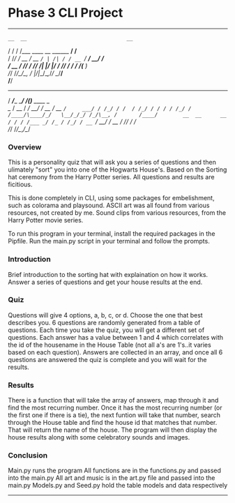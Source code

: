 # Phase 3 CLI Project 

***
    __  __                                __          
   / / / /___  ____ __      ______ ______/ /______    
  / /_/ / __ \/ __ `/ | /| / / __ `/ ___/ __/ ___/    
 / __  / /_/ / /_/ /| |/ |/ / /_/ / /  / /_(__  )     
/_/ /_/\____/\__, / |__/|__/\__,_/_/   \__/____/      
            /____/                                    
   _____            __  _                
  / ___/____  _____/ /_(_)___  ____ _    
  \__ \/ __ \/ ___/ __/ / __ \/ __ `/    
 ___/ / /_/ / /  / /_/ / / / / /_/ /     
/____/\____/_/   \__/_/_/ /_/\__, /      
                            /____/       
    __  __      __ 
   / / / /___ _/ /_
  / /_/ / __ `/ __/
 / __  / /_/ / /_  
/_/ /_/\__,_/\__/  



### Overview

This is a personality quiz that will ask you a series of questions and then ulimately "sort" you into one of the Hogwarts House's. Based on the Sorting hat ceremony from the Harry Potter series.
All questions and results are ficitious. 

This is done completely in CLI, using some packages for embelishment, such as colorama and playsound.
ASCII art was all found from various resources, not created by me.
Sound clips from various resources, from the Harry Potter movie series.

To run this program in your terminal, install the required packages in the Pipfile.
Run the main.py script in your terminal and follow the prompts.

### Introduction

Brief introduction to the sorting hat with explaination on how it works. Answer a series of questions and get your house results at the end.

### Quiz

Questions will give 4 options, a, b, c, or d. Choose the one that best describes you.
6 questions are randomly generated from a table of questions. Each time you take the quiz, you will get a different set of questions.
Each answer has a value between 1 and 4 which correlates with the id of the housename in the House Table (not all a's are 1's..it varies based on each question).
Answers are collected in an array, and once all 6 questions are answered the quiz is complete and you will wait for the results.

### Results

There is a function that will take the array of answers, map through it and find the most recurring number.
Once it has the most recurring number (or the first one if there is a tie), the next funtion will take that number, search through the House table and find the house id that matches that number. That will return the name of the house.
The program will then display the house results along with some celebratory sounds and images.

### Conclusion

Main.py runs the program
All functions are in the functions.py and passed into the main.py
All art and music is in the art.py file and passed into the main.py
Models.py and Seed.py hold the table models and data respectively



***


